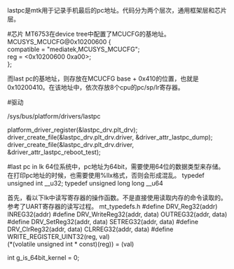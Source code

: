 lastpc是mtk用于记录手机最后的pc地址。代码分为两个层次，通用框架层和芯片层。

#芯片
MT6753在device tree中配置了MCUCFG的基地址。
    MCUSYS_MCUCFG@0x10200600 {  
      compatible = "mediatek,MCUSYS_MCUCFG";  
      reg = <0x10200600 0xa00>;  
    };

而last pc的基地址，则存放在MCUCFG base + 0x410的位置，也就是0x10200410。在该地址中，依次存放8个cpu的pc/sp/lr寄存器。

#驱动

/sys/bus/platform/drivers/lastpc

platform_driver_register(&lastpc_drv.plt_drv); 
driver_create_file(&lastpc_drv.plt_drv.driver, &driver_attr_lastpc_dump);
driver_create_file(&lastpc_drv.plt_drv.driver, &driver_attr_lastpc_reboot_test);


#last pc in lk
64位系统中，pc地址为64bit，需要使用64位的数据类型来存储。在打印pc地址的时候，也需要使用%llx格式，否则会形成混乱。
typedef unsigned int  __u32;
typedef unsigned long long __u64

首先，看以下lk中读写寄存器的操作函数。不是直接使用读取内存的命令读取的。参考了UART寄存器的读写过程。
mt_typedefs.h
#define DRV_Reg32(addr)             INREG32(addr)
#define DRV_WriteReg32(addr, data)  OUTREG32(addr, data)
#define DRV_SetReg32(addr, data)    SETREG32(addr, data)
#define DRV_ClrReg32(addr, data)    CLRREG32(addr, data)
#define WRITE_REGISTER_UINT32(reg, val) \
    (*(volatile unsigned int * const)(reg)) = (val)

int g_is_64bit_kernel = 0;



